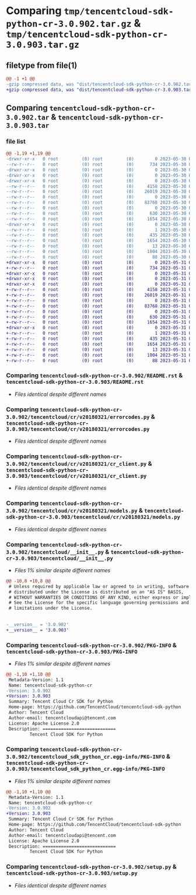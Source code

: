 # Comparing `tmp/tencentcloud-sdk-python-cr-3.0.902.tar.gz` & `tmp/tencentcloud-sdk-python-cr-3.0.903.tar.gz`

## filetype from file(1)

```diff
@@ -1 +1 @@
-gzip compressed data, was "dist/tencentcloud-sdk-python-cr-3.0.902.tar", last modified: Tue May 30 00:20:11 2023, max compression
+gzip compressed data, was "dist/tencentcloud-sdk-python-cr-3.0.903.tar", last modified: Wed May 31 02:08:23 2023, max compression
```

## Comparing `tencentcloud-sdk-python-cr-3.0.902.tar` & `tencentcloud-sdk-python-cr-3.0.903.tar`

### file list

```diff
@@ -1,19 +1,19 @@
-drwxr-xr-x   0 root         (0) root         (0)        0 2023-05-30 00:20:11.000000 tencentcloud-sdk-python-cr-3.0.902/
--rw-r--r--   0 root         (0) root         (0)      734 2023-05-30 00:20:11.000000 tencentcloud-sdk-python-cr-3.0.902/README.rst
-drwxr-xr-x   0 root         (0) root         (0)        0 2023-05-30 00:20:11.000000 tencentcloud-sdk-python-cr-3.0.902/tencentcloud/
-drwxr-xr-x   0 root         (0) root         (0)        0 2023-05-30 00:20:11.000000 tencentcloud-sdk-python-cr-3.0.902/tencentcloud/cr/
-drwxr-xr-x   0 root         (0) root         (0)        0 2023-05-30 00:20:11.000000 tencentcloud-sdk-python-cr-3.0.902/tencentcloud/cr/v20180321/
--rw-r--r--   0 root         (0) root         (0)     4158 2023-05-30 00:20:11.000000 tencentcloud-sdk-python-cr-3.0.902/tencentcloud/cr/v20180321/errorcodes.py
--rw-r--r--   0 root         (0) root         (0)    26019 2023-05-30 00:20:11.000000 tencentcloud-sdk-python-cr-3.0.902/tencentcloud/cr/v20180321/cr_client.py
--rw-r--r--   0 root         (0) root         (0)        0 2023-05-30 00:20:11.000000 tencentcloud-sdk-python-cr-3.0.902/tencentcloud/cr/v20180321/__init__.py
--rw-r--r--   0 root         (0) root         (0)    83768 2023-05-30 00:20:11.000000 tencentcloud-sdk-python-cr-3.0.902/tencentcloud/cr/v20180321/models.py
--rw-r--r--   0 root         (0) root         (0)        0 2023-05-30 00:20:11.000000 tencentcloud-sdk-python-cr-3.0.902/tencentcloud/cr/__init__.py
--rw-r--r--   0 root         (0) root         (0)      630 2023-05-30 00:20:11.000000 tencentcloud-sdk-python-cr-3.0.902/tencentcloud/__init__.py
--rw-r--r--   0 root         (0) root         (0)     1654 2023-05-30 00:20:11.000000 tencentcloud-sdk-python-cr-3.0.902/PKG-INFO
-drwxr-xr-x   0 root         (0) root         (0)        0 2023-05-30 00:20:11.000000 tencentcloud-sdk-python-cr-3.0.902/tencentcloud_sdk_python_cr.egg-info/
--rw-r--r--   0 root         (0) root         (0)        1 2023-05-30 00:20:11.000000 tencentcloud-sdk-python-cr-3.0.902/tencentcloud_sdk_python_cr.egg-info/dependency_links.txt
--rw-r--r--   0 root         (0) root         (0)      435 2023-05-30 00:20:11.000000 tencentcloud-sdk-python-cr-3.0.902/tencentcloud_sdk_python_cr.egg-info/SOURCES.txt
--rw-r--r--   0 root         (0) root         (0)     1654 2023-05-30 00:20:11.000000 tencentcloud-sdk-python-cr-3.0.902/tencentcloud_sdk_python_cr.egg-info/PKG-INFO
--rw-r--r--   0 root         (0) root         (0)       13 2023-05-30 00:20:11.000000 tencentcloud-sdk-python-cr-3.0.902/tencentcloud_sdk_python_cr.egg-info/top_level.txt
--rw-r--r--   0 root         (0) root         (0)     1004 2023-05-30 00:20:11.000000 tencentcloud-sdk-python-cr-3.0.902/setup.py
--rw-r--r--   0 root         (0) root         (0)       88 2023-05-30 00:20:11.000000 tencentcloud-sdk-python-cr-3.0.902/setup.cfg
+drwxr-xr-x   0 root         (0) root         (0)        0 2023-05-31 02:08:23.000000 tencentcloud-sdk-python-cr-3.0.903/
+-rw-r--r--   0 root         (0) root         (0)      734 2023-05-31 02:08:23.000000 tencentcloud-sdk-python-cr-3.0.903/README.rst
+drwxr-xr-x   0 root         (0) root         (0)        0 2023-05-31 02:08:23.000000 tencentcloud-sdk-python-cr-3.0.903/tencentcloud/
+drwxr-xr-x   0 root         (0) root         (0)        0 2023-05-31 02:08:23.000000 tencentcloud-sdk-python-cr-3.0.903/tencentcloud/cr/
+drwxr-xr-x   0 root         (0) root         (0)        0 2023-05-31 02:08:23.000000 tencentcloud-sdk-python-cr-3.0.903/tencentcloud/cr/v20180321/
+-rw-r--r--   0 root         (0) root         (0)     4158 2023-05-31 02:08:23.000000 tencentcloud-sdk-python-cr-3.0.903/tencentcloud/cr/v20180321/errorcodes.py
+-rw-r--r--   0 root         (0) root         (0)    26019 2023-05-31 02:08:23.000000 tencentcloud-sdk-python-cr-3.0.903/tencentcloud/cr/v20180321/cr_client.py
+-rw-r--r--   0 root         (0) root         (0)        0 2023-05-31 02:08:23.000000 tencentcloud-sdk-python-cr-3.0.903/tencentcloud/cr/v20180321/__init__.py
+-rw-r--r--   0 root         (0) root         (0)    83768 2023-05-31 02:08:23.000000 tencentcloud-sdk-python-cr-3.0.903/tencentcloud/cr/v20180321/models.py
+-rw-r--r--   0 root         (0) root         (0)        0 2023-05-31 02:08:23.000000 tencentcloud-sdk-python-cr-3.0.903/tencentcloud/cr/__init__.py
+-rw-r--r--   0 root         (0) root         (0)      630 2023-05-31 02:08:23.000000 tencentcloud-sdk-python-cr-3.0.903/tencentcloud/__init__.py
+-rw-r--r--   0 root         (0) root         (0)     1654 2023-05-31 02:08:23.000000 tencentcloud-sdk-python-cr-3.0.903/PKG-INFO
+drwxr-xr-x   0 root         (0) root         (0)        0 2023-05-31 02:08:23.000000 tencentcloud-sdk-python-cr-3.0.903/tencentcloud_sdk_python_cr.egg-info/
+-rw-r--r--   0 root         (0) root         (0)        1 2023-05-31 02:08:23.000000 tencentcloud-sdk-python-cr-3.0.903/tencentcloud_sdk_python_cr.egg-info/dependency_links.txt
+-rw-r--r--   0 root         (0) root         (0)      435 2023-05-31 02:08:23.000000 tencentcloud-sdk-python-cr-3.0.903/tencentcloud_sdk_python_cr.egg-info/SOURCES.txt
+-rw-r--r--   0 root         (0) root         (0)     1654 2023-05-31 02:08:23.000000 tencentcloud-sdk-python-cr-3.0.903/tencentcloud_sdk_python_cr.egg-info/PKG-INFO
+-rw-r--r--   0 root         (0) root         (0)       13 2023-05-31 02:08:23.000000 tencentcloud-sdk-python-cr-3.0.903/tencentcloud_sdk_python_cr.egg-info/top_level.txt
+-rw-r--r--   0 root         (0) root         (0)     1004 2023-05-31 02:08:23.000000 tencentcloud-sdk-python-cr-3.0.903/setup.py
+-rw-r--r--   0 root         (0) root         (0)       88 2023-05-31 02:08:23.000000 tencentcloud-sdk-python-cr-3.0.903/setup.cfg
```

### Comparing `tencentcloud-sdk-python-cr-3.0.902/README.rst` & `tencentcloud-sdk-python-cr-3.0.903/README.rst`

 * *Files identical despite different names*

### Comparing `tencentcloud-sdk-python-cr-3.0.902/tencentcloud/cr/v20180321/errorcodes.py` & `tencentcloud-sdk-python-cr-3.0.903/tencentcloud/cr/v20180321/errorcodes.py`

 * *Files identical despite different names*

### Comparing `tencentcloud-sdk-python-cr-3.0.902/tencentcloud/cr/v20180321/cr_client.py` & `tencentcloud-sdk-python-cr-3.0.903/tencentcloud/cr/v20180321/cr_client.py`

 * *Files identical despite different names*

### Comparing `tencentcloud-sdk-python-cr-3.0.902/tencentcloud/cr/v20180321/models.py` & `tencentcloud-sdk-python-cr-3.0.903/tencentcloud/cr/v20180321/models.py`

 * *Files identical despite different names*

### Comparing `tencentcloud-sdk-python-cr-3.0.902/tencentcloud/__init__.py` & `tencentcloud-sdk-python-cr-3.0.903/tencentcloud/__init__.py`

 * *Files 1% similar despite different names*

```diff
@@ -10,8 +10,8 @@
 # Unless required by applicable law or agreed to in writing, software
 # distributed under the License is distributed on an "AS IS" BASIS,
 # WITHOUT WARRANTIES OR CONDITIONS OF ANY KIND, either express or implied.
 # See the License for the specific language governing permissions and
 # limitations under the License.
 
 
-__version__ = '3.0.902'
+__version__ = '3.0.903'
```

### Comparing `tencentcloud-sdk-python-cr-3.0.902/PKG-INFO` & `tencentcloud-sdk-python-cr-3.0.903/PKG-INFO`

 * *Files 1% similar despite different names*

```diff
@@ -1,10 +1,10 @@
 Metadata-Version: 1.1
 Name: tencentcloud-sdk-python-cr
-Version: 3.0.902
+Version: 3.0.903
 Summary: Tencent Cloud Cr SDK for Python
 Home-page: https://github.com/TencentCloud/tencentcloud-sdk-python
 Author: Tencent Cloud
 Author-email: tencentcloudapi@tencent.com
 License: Apache License 2.0
 Description: ============================
         Tencent Cloud SDK for Python
```

### Comparing `tencentcloud-sdk-python-cr-3.0.902/tencentcloud_sdk_python_cr.egg-info/PKG-INFO` & `tencentcloud-sdk-python-cr-3.0.903/tencentcloud_sdk_python_cr.egg-info/PKG-INFO`

 * *Files 1% similar despite different names*

```diff
@@ -1,10 +1,10 @@
 Metadata-Version: 1.1
 Name: tencentcloud-sdk-python-cr
-Version: 3.0.902
+Version: 3.0.903
 Summary: Tencent Cloud Cr SDK for Python
 Home-page: https://github.com/TencentCloud/tencentcloud-sdk-python
 Author: Tencent Cloud
 Author-email: tencentcloudapi@tencent.com
 License: Apache License 2.0
 Description: ============================
         Tencent Cloud SDK for Python
```

### Comparing `tencentcloud-sdk-python-cr-3.0.902/setup.py` & `tencentcloud-sdk-python-cr-3.0.903/setup.py`

 * *Files identical despite different names*


